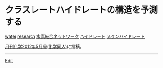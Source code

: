 # クラスレートハイドレートの構造を予測する

[water](water.md) [research](research.md) [水素結合ネットワーク](水素結合ネットワーク.md) [ハイドレート](ハイドレート.md) [メタンハイドレート](メタンハイドレート.md)

[月刊化学2012年5月号(化学同人)](https://www.kagakudojin.co.jp/book/b100534.html)に投稿。





----
[Edit](https://github.com/vitroid/vitroid.github.io/edit/master/MD/クラスレートハイドレートの構造を予測する.md)
